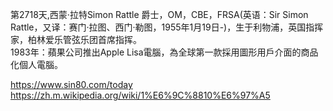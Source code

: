 第2718天,西蒙·拉特Simon Rattle 爵士，OM，CBE，FRSA(英语：Sir Simon Rattle，又译：赛门·拉图、西门·勒图，1955年1月19日-)，生于利物浦，英国指挥家，柏林爱乐管弦乐团首席指挥。  
1983年：蘋果公司推出Apple Lisa電腦，為全球第一款採用圖形用戶介面的商品化個人電腦。
 
https://www.sin80.com/today  
https://zh.m.wikipedia.org/wiki/1%E6%9C%8810%E6%97%A5
 